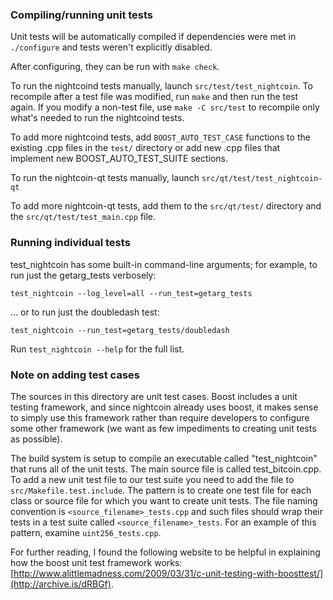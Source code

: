 ### Compiling/running unit tests

Unit tests will be automatically compiled if dependencies were met in `./configure`
and tests weren't explicitly disabled.

After configuring, they can be run with `make check`.

To run the nightcoind tests manually, launch `src/test/test_nightcoin`. To recompile
after a test file was modified, run `make` and then run the test again. If you
modify a non-test file, use `make -C src/test` to recompile only what's needed
to run the nightcoind tests.

To add more nightcoind tests, add `BOOST_AUTO_TEST_CASE` functions to the existing
.cpp files in the `test/` directory or add new .cpp files that
implement new BOOST_AUTO_TEST_SUITE sections.

To run the nightcoin-qt tests manually, launch `src/qt/test/test_nightcoin-qt`

To add more nightcoin-qt tests, add them to the `src/qt/test/` directory and
the `src/qt/test/test_main.cpp` file.

### Running individual tests

test_nightcoin has some built-in command-line arguments; for
example, to run just the getarg_tests verbosely:

    test_nightcoin --log_level=all --run_test=getarg_tests

... or to run just the doubledash test:

    test_nightcoin --run_test=getarg_tests/doubledash

Run `test_nightcoin --help` for the full list.

### Note on adding test cases

The sources in this directory are unit test cases.  Boost includes a
unit testing framework, and since nightcoin already uses boost, it makes
sense to simply use this framework rather than require developers to
configure some other framework (we want as few impediments to creating
unit tests as possible).

The build system is setup to compile an executable called "test_nightcoin"
that runs all of the unit tests.  The main source file is called
test_bitcoin.cpp. To add a new unit test file to our test suite you need
to add the file to `src/Makefile.test.include`. The pattern is to create
one test file for each class or source file for which you want to create
unit tests.  The file naming convention is `<source_filename>_tests.cpp`
and such files should wrap their tests in a test suite
called `<source_filename>_tests`. For an example of this pattern,
examine `uint256_tests.cpp`.

For further reading, I found the following website to be helpful in
explaining how the boost unit test framework works:
[http://www.alittlemadness.com/2009/03/31/c-unit-testing-with-boosttest/](http://archive.is/dRBGf).
